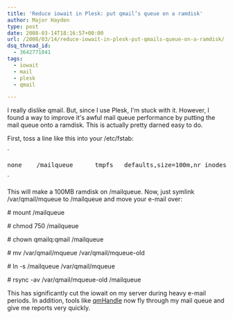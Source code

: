 ```yaml
---
title: 'Reduce iowait in Plesk: put qmail’s queue on a ramdisk'
author: Major Hayden
type: post
date: 2008-03-14T18:16:57+00:00
url: /2008/03/14/reduce-iowait-in-plesk-put-qmails-queue-on-a-ramdisk/
dsq_thread_id:
  - 3642771041
tags:
  - iowait
  - mail
  - plesk
  - qmail

---
```

I really dislike qmail. But, since I use Plesk, I'm stuck with it. However, I found a way to improve it's awful mail queue performance by putting the mail queue onto a ramdisk. This is actually pretty darned easy to do.

First, toss a line like this into your /etc/fstab:

`</p>
<pre>none    /mailqueue      tmpfs   defaults,size=100m,nr_inodes=999k,mode=775      0       0</pre>
<p>`

This will make a 100MB ramdisk on /mailqueue. Now, just symlink /var/qmail/mqueue to /mailqueue and move your e-mail over:

\# mount /mailqueue

\# chmod 750 /mailqueue

\# chown qmailq:qmail /mailqueue

\# mv /var/qmail/mqueue /var/qmail/mqueue-old

\# ln -s /mailqueue /var/qmail/mqueue

\# rsync -av /var/qmail/mqueue-old /mailqueue

This has significantly cut the iowait on my server during heavy e-mail periods. In addition, tools like [qmHandle][1] now fly through my mail queue and give me reports very quickly.

 [1]: http://sourceforge.net/projects/qmhandle
